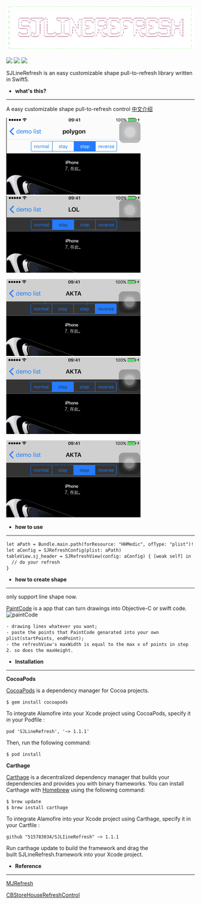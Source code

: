 ![](https://github.com/515783034/SJLIineRefresh/blob/master/imgs/SJLineRefresh-icon.png)

![](https://img.shields.io/cocoapods/v/SJLineRefresh.svg?style=flat) ![](https://img.shields.io/cocoapods/p/SJLineRefresh.svg?style=flat) ![](https://img.shields.io/badge/language-swift5-orange.svg)

SJLineRefresh is an easy customizable shape pull-to-refresh library written in Swift5.

- **what's this?**
***
A easy customizable shape pull-to-refresh control [中文介绍](./README-chiness.md)

![pology](https://github.com/515783034/SJLIineRefresh/blob/master/imgs/polygon.gif) ![LOL](https://github.com/515783034/SJLIineRefresh/blob/master/imgs/LOL.gif)

![AKTA](https://github.com/515783034/SJLIineRefresh/blob/master/imgs/AKTA.gif) ![stay -style](https://github.com/515783034/SJLIineRefresh/blob/master/imgs/stay.gif)

![step -style](https://github.com/515783034/SJLIineRefresh/blob/master/imgs/step.gif)


- **how to use**
***
```
let aPath = Bundle.main.path(forResource: "HHMedic", ofType: "plist")!
let aConfig = SJRefreshConfig(plist: aPath)
tableView.sj_header = SJRefreshView(config: aConfig) { [weak self] in
  // do your refresh
}

```

- **how to create shape**
***
only support line shape now.

[PaintCode](https://www.paintcodeapp.com) is a app that can turn drawings into Objective-C or swift code.
![paintCode](https://github.com/515783034/SJLIineRefresh/blob/master/imgs/polygon.gif/paintCode.png)

```
- drawing lines whatever you want;
- paste the points that PaintCode genarated into your own plist(startPoints, endPoint);
- the refreshView's maxWidth is equal to the max x of points in step 2. so does the maxHeight.
```

- **Installation**
***
**CocoaPods**

[CocoaPods](http://cocoapods.org/) is a dependency manager for Cocoa projects.
```
$ gem install cocoapods
```

To integrate Alamofire into your Xcode project using CocoaPods, specify it in your Podfile
:
```
pod 'SJLineRefresh', '~> 1.1.1'
```
Then, run the following command:
```
$ pod install
```

**Carthage**

[Carthage](https://github.com/Carthage/Carthage) is a decentralized dependency manager that builds your dependencies and provides you with binary frameworks.
You can install Carthage with [Homebrew](http://brew.sh/) using the following command:
```
$ brew update
$ brew install carthage
```
To integrate Alamofire into your Xcode project using Carthage, specify it in your Cartfile :
```
github "515783034/SJLIineRefresh" ~> 1.1.1
```
Run carthage update to build the framework and drag the built SJLineRefresh.framework into your Xcode project.

- **Reference**
***
[MJRefresh](https://github.com/CoderMJLee/MJRefresh)

[CBStoreHouseRefreshControl](https://github.com/coolbeet/CBStoreHouseRefreshControl)
